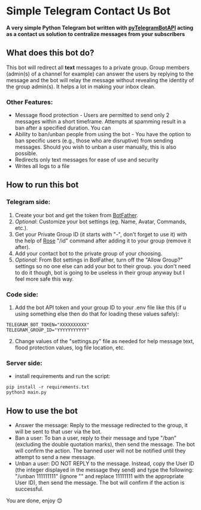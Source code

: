 # Simple Telegram Contact Us Bot
**A very simple Python Telegram bot written with [pyTelegramBotAPI](https://pypi.org/project/pyTelegramBotAPI/) acting as a contact us solution to centralize messages from your subscribers**

## What does this bot do?
This bot will redirect all **text** messages to a private group. Group members (admin(s) of a channel for example) can answer the users by replying to the message and the bot will relay the message without revealing the identity of the group admin(s). It helps a lot in making your inbox clean.

### Other Features:
- Message flood protection - Users are permitted to send only 2 messages within a short timeframe. Attempts at spamming result in a ban after a specified duration. You can 
- Ability to ban/unban people from using the bot - You have the option to ban specific users (e.g., those who are disruptive) from sending messages. Should you wish to unban a user manually, this is also possible.
- Redirects only text messages for ease of use and security
- Writes all logs to a file

## How to run this bot
### Telegram side:
1. Create your bot and get the token from [BotFather](https://t.me/BotFather).
2. _Optional_: Customize your bot settings (eg. Name, Avatar, Commands, etc.).
3. Get your Private Group ID (it starts with "-", don't forget to use it) with the help of [Rose](https://t.me/MissRose_bot) "/id" command after adding it to your group (remove it after).
4. Add your contact bot to the private group of your choosing.
5. _Optional_: From Bot settings in BotFather, turn off the "Allow Group?" settings so no one else can add your bot to their group. you don't need to do it though, bot is going to be useless in their group anyway but I feel more safe this way.

### Code side:
1. Add the bot API token and your group ID to your .env file like this (if u using something else then do that for loading these values safely):
```
TELEGRAM_BOT_TOKEN="XXXXXXXXXX"
TELEGRAM_GROUP_ID="YYYYYYYYYYY"
```
2. Change values of the "settings.py" file as needed for help message text, flood protection values, log file location, etc.

### Server side:
- install requirements and run the script:
```
pip install -r requirements.txt
python3 main.py
```
## How to use the bot
- Answer the message: Reply to the message redirected to the group, it will be sent to that user via the bot.
- Ban a user: To ban a user, reply to their message and type "/ban" (excluding the double quotation marks), then send the message. The bot will confirm the action. The banned user will not be notified until they attempt to send a new message.
- Unban a user: DO NOT REPLY to the message. Instead, copy the User ID (the integer displayed in the message they send) and type the following: "/unban 111111111" (ignore "" and replace 11111111 with the appropriate User ID), then send the message. The bot will confirm if the action is successful.


You are done, enjoy 😊
